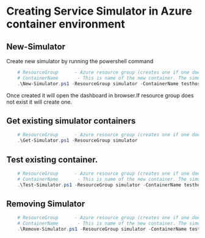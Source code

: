 # Creating Service Simulator in Azure container environment

## New-Simulator
Create new simulator by running the powershell command

```powershell
    # ResourceGroup      - Azure resource group (creates one if one does not exist).
    # ContainerName       - This is name of the new container. The simulator url will have this. 
    .\New-Simulator.ps1 -ResourceGroup simulator -ContainerName testhost
```
Once created it will open the dashboard in browser.If resource group does not exist it will create one.

## Get existing simulator containers

```powershell
    # ResourceGroup      - Azure resource group (creates one if one does not exist).
    .\Get-Simulator.ps1 -ResourceGroup simulator
```

## Test existing container.
```powershell
    # ResourceGroup      - Azure resource group (creates one if one does not exist).
    # ContainerName       - This is name of the new container. The simulator url will have this. 
    .\Test-Simulator.ps1 -ResourceGroup simulator -ContainerName testhost
```

## Removing Simulator

```powershell
    # ResourceGroup      - Azure resource group (creates one if one does not exist).
    # ContainerName       - This is name of the new container. The simulator url will have this. 
    .\Remove-Simulator.ps1 -ResourceGroup simulator -ContainerName testhost
```



